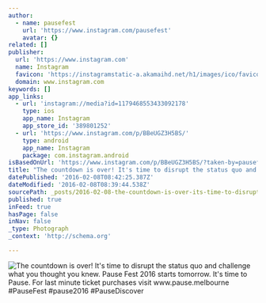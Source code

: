 ```yaml
---
author:
  - name: pausefest
    url: 'https://www.instagram.com/pausefest'
    avatar: {}
related: []
publisher:
  url: 'https://www.instagram.com'
  name: Instagram
  favicon: 'https://instagramstatic-a.akamaihd.net/h1/images/ico/favicon.ico/7cdab0872b15.ico'
  domain: www.instagram.com
keywords: []
app_links:
  - url: 'instagram://media?id=1179468553433092178'
    type: ios
    app_name: Instagram
    app_store_id: '389801252'
  - url: 'https://www.instagram.com/p/BBeUGZ3H5BS/'
    type: android
    app_name: Instagram
    package: com.instagram.android
isBasedOnUrl: 'https://www.instagram.com/p/BBeUGZ3H5BS/?taken-by=pausefest'
title: "The countdown is over! It's time to disrupt the status quo and challenge what you thought you knew. Pause Fest 2016 starts tomorrow. It's time to Pause. For last minute ticket purchases visit www.pause.melbourne #PauseFest #pause2016 #PauseDiscover"
datePublished: '2016-02-08T08:42:25.387Z'
dateModified: '2016-02-08T08:39:44.538Z'
sourcePath: _posts/2016-02-08-the-countdown-is-over-its-time-to-disrupt-the-status-quo-a.md
published: true
inFeed: true
hasPage: false
inNav: false
_type: Photograph
_context: 'http://schema.org'

---
```

![The countdown is over&excl; It's time to disrupt the status quo and challenge what you thought you knew&period; Pause Fest 2016 starts tomorrow&period; It's time to Pause&period; For last minute ticket purchases visit www&period;pause&period;melbourne &num;PauseFest &num;pause2016 &num;PauseDiscover](https://scontent.cdninstagram.com/t51.2885-15/s640x640/sh0.08/e35/12599250_520590068114115_1287038204_n.jpg)
